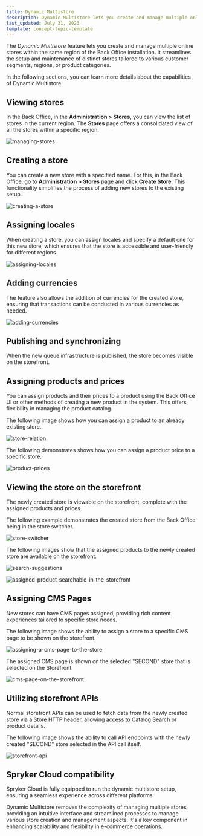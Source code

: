 ```yaml
---
title: Dynamic Multistore
description: Dynamic Multistore lets you create and manage multiple online stores from the Back Office.
last_updated: July 31, 2023
template: concept-topic-template
---
```


The *Dynamic Multistore* feature lets you create and manage multiple online stores within the same region of the Back Office installation. It streamlines the setup and maintenance of distinct stores tailored to various customer segments, regions, or product categories. 

In the following sections, you can learn more details about the capabilities of Dynamic Multistore.
## Viewing stores

In the Back Office, in the **Administration&nbsp;<span aria-label="and then">></span> Stores**, you can view the list of stores in the current region. The **Stores** page offers a consolidated view of all the stores within a specific region.

![managing-stores](https://spryker.s3.eu-central-1.amazonaws.com/docs/pbc/all/dynamic-multistore/dynamic-multistore.md/managing-stores.png)

## Creating a store

You can create a new store with a specified name. For this, in the Back Office, go to **Administration&nbsp;<span aria-label="and then">></span> Stores** page and click **Create Store**. This functionality simplifies the process of adding new stores to the existing setup.

![creating-a-store](https://spryker.s3.eu-central-1.amazonaws.com/docs/pbc/all/dynamic-multistore/dynamic-multistore.md/creating-a-store.png)

## Assigning locales

When creating a store, you can assign locales and specify a default one for this new store, which ensures that the store is accessible and user-friendly for different regions.

![assigning-locales](https://spryker.s3.eu-central-1.amazonaws.com/docs/pbc/all/dynamic-multistore/dynamic-multistore.md/adding-locales.png)

## Adding currencies

The feature also allows the addition of currencies for the created store, ensuring that transactions can be conducted in various currencies as needed.

![adding-currencies](https://spryker.s3.eu-central-1.amazonaws.com/docs/pbc/all/dynamic-multistore/dynamic-multistore.md/adding-currencies.png)

## Publishing and synchronizing

When the new queue infrastructure is published, the store becomes visible on the storefront.

## Assigning products and prices

You can assign products and their prices to a product using the Back Office UI or other methods of creating a new product in the system. This offers flexibility in managing the product catalog.

The following image shows how you can assign a product to an already existing store.

![store-relation](https://spryker.s3.eu-central-1.amazonaws.com/docs/pbc/all/dynamic-multistore/dynamic-multistore.md/store-relation.png)

The following demonstrates shows how you can assign a product price to a specific store.

![product-prices](https://spryker.s3.eu-central-1.amazonaws.com/docs/pbc/all/dynamic-multistore/dynamic-multistore.md/product-prices.png)

## Viewing the store on the storefront

The newly created store is viewable on the storefront, complete with the assigned products and prices.

The following example demonstrates the created store from the Back Office being in the store switcher.

![store-switcher](https://spryker.s3.eu-central-1.amazonaws.com/docs/pbc/all/dynamic-multistore/dynamic-multistore.md/store-switcher.png)

The following images show that the assigned products to the newly created store are available on the storefront.

![search-suggestions](https://spryker.s3.eu-central-1.amazonaws.com/docs/pbc/all/dynamic-multistore/dynamic-multistore.md/search-suggestions.png)

![assigned-product-searchable-in-the-storefront](https://spryker.s3.eu-central-1.amazonaws.com/docs/pbc/all/dynamic-multistore/dynamic-multistore.md/assigned-product-searchable-in-the-storefront.png)
 
## Assigning CMS Pages

New stores can have CMS pages assigned, providing rich content experiences tailored to specific store needs.

The following image shows the ability to assign a store to a specific CMS page to be shown on the storefront.

![assigning-a-cms-page-to-the-store](https://spryker.s3.eu-central-1.amazonaws.com/docs/pbc/all/dynamic-multistore/dynamic-multistore.md/assigning-a-cms-page-to-the-store.png)

The assigned CMS page is shown on the selected "SECOND" store that is selected on the Storefront.

![cms-page-on-the-storefront](https://spryker.s3.eu-central-1.amazonaws.com/docs/pbc/all/dynamic-multistore/dynamic-multistore.md/cms-page-on-the-storefront.png)

## Utilizing storefront APIs

Normal storefront APIs can be used to fetch data from the newly created store via a Store HTTP header, allowing access to Catalog Search or product details.

The following image shows the ability to call API endpoints with the newly created "SECOND" store selected in the API call itself.

![storefront-api](https://spryker.s3.eu-central-1.amazonaws.com/docs/pbc/all/dynamic-multistore/dynamic-multistore.md/storefront-api.png)

## Spryker Cloud compatibility

Spryker Cloud is fully equipped to run the dynamic multistore setup, ensuring a seamless experience across different platforms.

Dynamic Multistore removes the complexity of managing multiple stores, providing an intuitive interface and streamlined processes to manage various store creation and management aspects. It's a key component in enhancing scalability and flexibility in e-commerce operations.